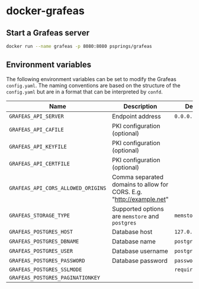 # docker-grafeas

## Start a Grafeas server

```bash
docker run --name grafeas -p 8080:8080 psprings/grafeas
```

## Environment variables

The following environment variables can be set to modify the Grafeas `config.yaml`. The naming conventions are based on the structure of the `config.yaml` but are in a format that can be interpreted by `confd`.

| Name                               | Description                                                          | Default          |
|------------------------------------|----------------------------------------------------------------------|------------------|
| `GRAFEAS_API_SERVER`               | Endpoint address                                                     | `0.0.0.0:8080`   |
| `GRAFEAS_API_CAFILE`               | PKI configuration (optional)                                         |                  |
| `GRAFEAS_API_KEYFILE`              | PKI configuration (optional)                                         |                  |
| `GRAFEAS_API_CERTFILE`             | PKI configuration (optional)                                         |                  |
| `GRAFEAS_API_CORS_ALLOWED_ORIGINS` | Comma separated domains to allow for CORS. E.g. "http://example.net" |                  |
| `GRAFEAS_STORAGE_TYPE`             | Supported options are `memstore` and `postgres`                      | `memstore`       |
| `GRAFEAS_POSTGRES_HOST`            | Database host                                                        | `127.0.0.1:5432` |
| `GRAFEAS_POSTGRES_DBNAME`          | Database name                                                        | `postgres`       |
| `GRAFEAS_POSTGRES_USER`            | Database username                                                    | `postgres`       |
| `GRAFEAS_POSTGRES_PASSWORD`        | Database password                                                    | `password`       |
| `GRAFEAS_POSTGRES_SSLMODE`         |                                                                      | `require`        |
| `GRAFEAS_POSTGRES_PAGINATIONKEY`   |                                                                      |                  |
